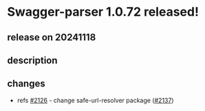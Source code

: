 # Swagger-parser 1.0.72 released!

## release on 20241118
## description
## changes
* refs <a class="issue-link js-issue-link" data-error-text="Failed to load title" data-id="2580924587" data-permission-text="Title is private" data-url="https://github.com/swagger-api/swagger-parser/issues/2126" data-hovercard-type="issue" data-hovercard-url="/swagger-api/swagger-parser/issues/2126/hovercard" href="https://github.com/swagger-api/swagger-parser/issues/2126">#2126</a> - change safe-url-resolver package (<a class="issue-link js-issue-link" data-error-text="Failed to load title" data-id="2669700675" data-permission-text="Title is private" data-url="https://github.com/swagger-api/swagger-parser/issues/2137" data-hovercard-type="pull_request" data-hovercard-url="/swagger-api/swagger-parser/pull/2137/hovercard" href="https://github.com/swagger-api/swagger-parser/pull/2137">#2137</a>)

